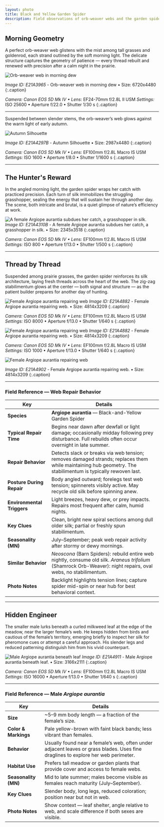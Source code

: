 ```yaml
---
layout: photo
title: Black and Yellow Garden Spider
description: Field observations of orb-weaver webs and the garden spiders that build them.
---
```


## Morning Geometry

A perfect orb-weaver web glistens with the mist among tall grasses and goldenrod, each strand outlined by the soft morning light. The delicate structure captures the geometry of patience — every thread rebuilt and renewed with precision after a calm night in the prairie.

![Orb-weaver web in morning dew](/gallery/animals/arachnids/assets/garden-spider/E21A3965.jpg)

*Image ID: E21A3965* - Orb-weaver web in morning dew • Size: 6720x4480
{:.caption}

*Camera: Canon EOS 5D Mk IV • Lens:* EF24-70mm f/2.8L II USM
*Settings:* ISO 25600 • Aperture f/22.0 • Shutter 1/30 s
{:.caption}

---

Suspended between slender stems, the orb-weaver’s web glows against the warm light of early autumn.

![Autumn Silhouette](/gallery/animals/arachnids/assets/garden-spider/E21A4297B.jpg)

*Image ID: E21A4297B* - Autumn Silhouette • Size: 2987x4480
{:.caption}

*Camera: Canon EOS 5D Mk IV • Lens:* EF100mm f/2.8L Macro IS USM
*Settings:* ISO 1600 • Aperture f/8.0 • Shutter 1/1600 s
{:.caption}

---

## The Hunter's Reward

In the angled morning light, the garden spider wraps her catch with practiced precision. Each turn of silk immobilizes the struggling grasshopper, sealing the energy that will sustain her through another day. The scene, both intricate and brutal, is a quiet glimpse of nature’s efficiency at work.

![A female Argiope aurantia subdues her catch, a grasshopper in silk.](/gallery/animals/arachnids/assets/garden-spider/E21A4310B.jpg)
*Image ID: E21A4310B* - A female Argiope aurantia subdues her catch, a grasshopper in silk. • Size: 2345x3518
{:.caption}

*Camera: Canon EOS 5D Mk IV • Lens:* EF100mm f/2.8L Macro IS USM
*Settings:* ISO 800 • Aperture f/13.0 • Shutter 1/500 s
{:.caption}

---

## Thread by Thread

Suspended among prairie grasses, the garden spider reinforces its silk architecture, laying fresh threads across the heart of the web. The zig-zag stabilimentum glows at the center — both signal and structure — as the patient builder prepares for another day of hunting.

![Female Argiope aurantia repairing web](/gallery/animals/arachnids/assets/garden-spider/E21A4882.jpg)
*Image ID: E21A4882* - Female Argiope aurantia repairing web. • Size: 4814x3209
{:.caption}

*Camera: Canon EOS 5D Mk IV • Lens:* EF100mm f/2.8L Macro IS USM
*Settings:* ISO 8000 • Aperture f/13.0 • Shutter 1/640 s
{:.caption}

![Female Argiope aurantia repairing web](/gallery/animals/arachnids/assets/garden-spider/E21A4898.jpg)
*Image ID: E21A4882* - Female Argiope aurantia repairing web. • Size: 4814x3209
{:.caption}

*Camera: Canon EOS 5D Mk IV • Lens:* EF100mm f/2.8L Macro IS USM
*Settings:* ISO 1000 • Aperture f/13.0 • Shutter 1/640 s
{:.caption}

![Female Argiope aurantia repairing web](/gallery/animals/arachnids/assets/garden-spider/E21A4902.jpg)

*Image ID: E21A4902* - Female Argiope aurantia repairing web. • Size: 4814x3209
{:.caption}

---

### Field Reference — Web Repair Behavior

| Key | Details |
|-----|----------|
| **Species** | **Argiope aurantia** — Black-and-Yellow Garden Spider |
| **Typical Repair Time** | Begins near dawn after dewfall or light damage; occasionally midday following prey disturbance. Full rebuilds often occur overnight in late summer. |
| **Repair Behavior** | Detects slack or breaks via web tension; removes damaged strands; replaces them while maintaining hub geometry. The stabilimentum is typically rewoven last. |
| **Posture During Repair** | Body angled outward; forelegs test web tension; spinnerets visibly active. May recycle old silk before spinning anew. |
| **Environmental Triggers** | Light breezes, heavy dew, or prey impacts. Repairs most frequent after calm, humid nights. |
| **Key Clues** | Clean, bright new spiral sections among dull older silk; partial or freshly spun stabilimentum. |
| **Seasonality (MN)** | July–September; peak web repair activity after stormy or dewy mornings. |
| **Similar Behavior** | *Neoscona* (Barn Spiders): rebuild entire web nightly, consume old silk. *Araneus trifolium* (Shamrock Orb-Weaver): night repairs, oval webs, no stabilimentum. |
| **Photo Notes** | Backlight highlights tension lines; capture spider mid-spin or near hub for best behavioral context. |

---

## Hidden Engineer

The smaller male lurks beneath a curled milkweed leaf at the edge of the meadow, near the larger female’s web. He keeps hidden from birds and cautious of the female’s territory, emerging briefly to inspect her silk for pheromone cues or attempt a careful approach. His slender legs and reduced patterning distinguish him from his vivid counterpart.

![Male Argiope aurantia beneath leaf](/gallery/animals/arachnids/assets/garden-spider/E21A4911.jpg)
*Image ID: E21A4911* - Male Argiope aurantia beneath leaf. • Size: 3166x2111
{:.caption}

*Camera: Canon EOS 5D Mk IV • Lens:* EF100mm f/2.8L Macro IS USM
*Settings:* ISO 16000 • Aperture f/13.0 • Shutter 1/640 s
{:.caption}

---

### Field Reference — Male *Argiope aurantia*

| Key | Details |
|-----|----------|
| **Size** | ~5–9 mm body length — a fraction of the female’s size. |
| **Color & Markings** | Pale yellow-brown with faint black bands; less vibrant than females. |
| **Behavior** | Usually found near a female’s web, often under adjacent leaves or grass blades. Uses fine draglines to explore her web perimeter. |
| **Habitat Use** | Prefers tall meadow or garden plants that provide cover and access to female webs. |
| **Seasonality (MN)** | Mid to late summer; males become visible as females reach maturity (July–September). |
| **Key Clues** | Slender body, long legs, reduced coloration; position near but not in web. |
| **Photo Notes** | Show context — leaf shelter, angle relative to web, and scale difference if both sexes are visible. |
